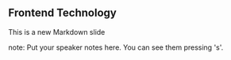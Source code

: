 ##  Frontend Technology

This is a new Markdown slide

note:
    Put your speaker notes here.
    You can see them pressing 's'.
